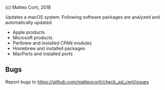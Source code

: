 
 (c) Matteo Corti, 2018

Updates a macOS system. Following software packages are analyzed and automatically updated

 - Apple products
 - Microsoft products
 - Perlbrew and installed CPAN modules
 - Homebrew and installed packages
 - MacPorts and installed ports

## Bugs

Report bugs to https://github.com/matteocorti/check_ssl_cert/issues

